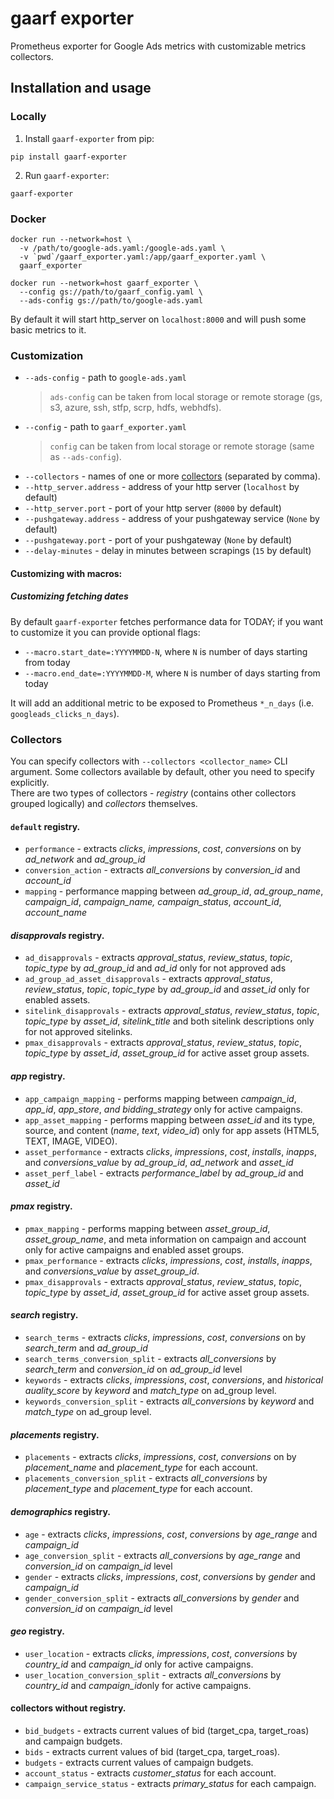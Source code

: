 # gaarf exporter

Prometheus exporter for Google Ads metrics with customizable metrics collectors.

## Installation and usage

### Locally

1. Install `gaarf-exporter` from pip:

```
pip install gaarf-exporter
```
2. Run `gaarf-exporter`:

```
gaarf-exporter
```

### Docker

```
docker run --network=host \
  -v /path/to/google-ads.yaml:/google-ads.yaml \
  -v `pwd`/gaarf_exporter.yaml:/app/gaarf_exporter.yaml \
  gaarf_exporter
```

```
docker run --network=host gaarf_exporter \
  --config gs://path/to/gaarf_config.yaml \
  --ads-config gs://path/to/google-ads.yaml

```
By default it will start http_server on `localhost:8000` and will push some basic metrics to it.

### Customization

* `--ads-config` - path to `google-ads.yaml`
  >  `ads-config` can be taken from local storage or remote storage (gs, s3, azure, ssh, stfp, scrp, hdfs, webhdfs).
* `--config` - path to `gaarf_exporter.yaml`
  >  `config` can be taken from local storage or remote storage (same as `--ads-config`).
* `--collectors` - names of one or more [collectors](#collectors) (separated by comma).
* `--http_server.address` - address of your http server (`localhost` by default)
* `--http_server.port` - port of your http server (`8000` by default)
* `--pushgateway.address` - address of your pushgateway service (`None` by default)
* `--pushgateway.port` - port of your pushgateway (`None` by default)
* `--delay-minutes` - delay in minutes between scrapings (`15` by default)

#### Customizing with macros:

##### Customizing fetching dates

By default `gaarf-exporter` fetches performance data for TODAY; if you want to
customize it you can provide optional flags:
* `--macro.start_date=:YYYYMMDD-N`, where `N` is number of days starting from today
* `--macro.end_date=:YYYYMMDD-M`, where `N` is number of days starting from today

It will add an additional metric to be exposed to Prometheus `*_n_days` (i.e.
`googleads_clicks_n_days`).

### Collectors

You can specify collectors with `--collectors <collector_name>` CLI argument. Some collectors available by default, other you need to specify explicitly.\
There are two types of collectors - *registry* (contains other collectors grouped logically) and *collectors* themselves.

#### `default` registry.

* `performance` - extracts *clicks*, *impressions*, *cost*, *conversions* on by *ad_network* and *ad_group_id*
* `conversion_action` - extracts *all_conversions* by *conversion_id* and *account_id*
* `mapping` - performance mapping between *ad_group_id*, *ad_group_name*, *campaign_id*, *campaign_name,* *campaign_status*, *account_id*, *account_name*

#### *disapprovals* registry.

* `ad_disapprovals` - extracts *approval_status*, *review_status*, *topic*, *topic_type* by *ad_group_id* and *ad_id* only for not approved ads
* `ad_group_ad_asset_disapprovals` - extracts *approval_status*, *review_status*, *topic*, *topic_type* by *ad_group_id* and *asset_id* only for enabled assets.
* `sitelink_disapprovals` - extracts *approval_status*, *review_status*, *topic*, *topic_type* by *asset_id*,   *sitelink_title* and both sitelink descriptions only for not approved sitelinks.
* `pmax_disapprovals` - extracts *approval_status*, *review_status*, *topic*, *topic_type* by *asset_id*,   *asset_group_id* for active asset group assets.

#### *app* registry.

* `app_campaign_mapping` - performs mapping between *campaign_id*, *app_id*, *app_store*, *and bidding_strategy* only for active campaigns.
* `app_asset_mapping` - performs mapping between *asset_id* and its type, source, and content (*name*, *text*, *video_id*) only for app assets (HTML5, TEXT, IMAGE, VIDEO).
* `asset_performance` - extracts *clicks*, *impressions*, *cost*, *installs*, *inapps*, and *conversions_value* by *ad_group_id*, *ad_network* and *asset_id*
* `asset_perf_label` - extracts *performance_label* by *ad_group_id* and *asset_id*

#### *pmax* registry.

* `pmax_mapping` - performs mapping between *asset_group_id*, *asset_group_name*, and meta information on campaign and account only for active campaigns and enabled asset groups.
* `pmax_performance` - extracts *clicks*, *impressions*, *cost*, *installs*, *inapps*, and *conversions_value* by *asset_group_id*.
* `pmax_disapprovals` - extracts *approval_status*, *review_status*, *topic*, *topic_type* by *asset_id*,   *asset_group_id* for active asset group assets.

#### *search* registry.

* `search_terms` - extracts *clicks*, *impressions*, *cost*, *conversions* on by *search_term* and *ad_group_id*
* `search_terms_conversion_split` - extracts *all_conversions* by *search_term* and *conversion_id* on *ad_group_id* level
* `keywords` - extracts *clicks*, *impressions*, *cost*, *conversions*, and *historical auality_score*  by *keyword* and *match_type* on ad_group level.
* `keywords_conversion_split` - extracts *all_conversions* by *keyword* and *match_type* on ad_group level.

#### *placements* registry.

* `placements` - extracts *clicks*, *impressions*, *cost*, *conversions* on by *placement_name* and *placement_type* for each account.
* `placements_conversion_split` - extracts *all_conversions* by *placement_type* and *placement_type* for each account.

#### *demographics* registry.

* `age` - extracts *clicks*, *impressions*, *cost*, *conversions* by *age_range* and *campaign_id*
* `age_conversion_split` - extracts *all_conversions* by *age_range* and *conversion_id* on *campaign_id* level
* `gender` - extracts *clicks*, *impressions*, *cost*, *conversions* by *gender* and *campaign_id*
* `gender_conversion_split` - extracts *all_conversions* by *gender* and *conversion_id* on *campaign_id* level

#### *geo* registry.

* `user_location` - extracts *clicks*, *impressions*, *cost*, *conversions* by *country_id* and *campaign_id* only for active campaigns.
* `user_location_conversion_split` - extracts *all_conversions* by *country_id*  and *campaign_id*only for active campaigns.

#### collectors without registry.

* `bid_budgets` - extracts current values of bid (target_cpa, target_roas) and campaign budgets.
* `bids` - extracts current values of bid (target_cpa, target_roas).
* `budgets` - extracts current values of campaign budgets.
* `account_status` - extracts *customer_status* for each account.
* `campaign_service_status` - extracts *primary_status* for each campaign.
